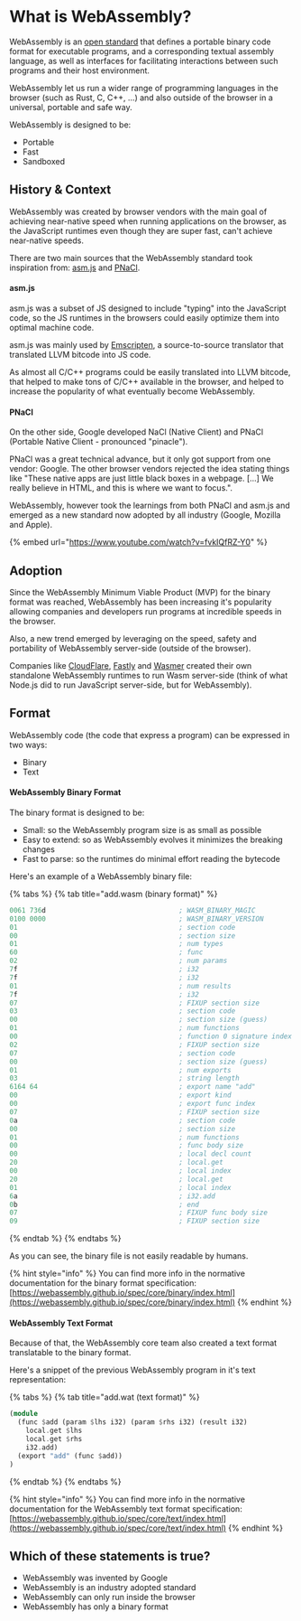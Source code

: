 # What is WebAssembly?

WebAssembly is an [open standard](https://webassembly.org/) that defines a portable binary code format for executable programs, and a corresponding textual assembly language, as well as interfaces for facilitating interactions between such programs and their host environment.

WebAssembly let us run a wider range of programming languages in the browser \(such as Rust, C, C++, ...\) and also outside of the browser in a universal, portable and safe way.

WebAssembly is designed to be:

* Portable
* Fast
* Sandboxed

## History & Context

WebAssembly was created by browser vendors with the main goal of achieving near-native speed when running applications on the browser, as the JavaScript runtimes even though they are super fast, can't achieve near-native speeds.

There are two main sources that the WebAssembly standard took inspiration from: [asm.js](http://asmjs.org/) and [PNaCl](https://developer.chrome.com/native-client).

#### asm.js

asm.js was a subset of JS designed to include "typing" into the JavaScript code, so the JS runtimes in the browsers could easily optimize them into optimal machine code.

asm.js was mainly used by [Emscripten](https://emscripten.org/), a source-to-source translator that translated LLVM bitcode into JS code.

As almost all C/C++ programs could be easily translated into LLVM bitcode, that helped to make tons of C/C++ available in the browser, and helped to increase the popularity of what eventually become WebAssembly.

#### PNaCl

On the other side, Google developed NaCl \(Native Client\) and PNaCl \(Portable Native Client - pronounced "pinacle"\).

PNaCl was a great technical advance, but it only got support from one vendor: Google. The other browser vendors rejected the idea stating things like "These native apps are just little black boxes in a webpage. \[...\] We really believe in HTML, and this is where we want to focus.".

WebAssembly, however took the learnings from both PNaCl and asm.js and emerged as a new standard now adopted by all industry \(Google, Mozilla and Apple\).



{% embed url="https://www.youtube.com/watch?v=fvkIQfRZ-Y0" %}

## Adoption

Since the WebAssembly Minimum Viable Product \(MVP\) for the binary format was reached, WebAssembly has been increasing it's popularity allowing companies and developers run programs at incredible speeds in the browser.

Also, a new trend emerged by leveraging on the speed, safety and portability of WebAssembly server-side \(outside of the browser\).

Companies like [CloudFlare](https://www.cloudflare.com/), [Fastly](https://www.fastly.com/) and [Wasmer](https://wasmer.io/) created their own standalone WebAssembly runtimes to run Wasm server-side \(think of what Node.js did to run JavaScript server-side, but for WebAssembly\).

## Format

WebAssembly code \(the code that express a program\) can be expressed in two ways:

* Binary
* Text

#### WebAssembly Binary Format

The binary format is designed to be:

* Small: so the WebAssembly program size is as small as possible
* Easy to extend: so as WebAssembly evolves it minimizes the breaking changes
* Fast to parse: so the runtimes do minimal effort reading the bytecode

Here's an example of a WebAssembly binary file:

{% tabs %}
{% tab title="add.wasm \(binary format\)" %}
```scheme
0061 736d                                 ; WASM_BINARY_MAGIC
0100 0000                                 ; WASM_BINARY_VERSION
01                                        ; section code
00                                        ; section size
01                                        ; num types
60                                        ; func
02                                        ; num params
7f                                        ; i32
7f                                        ; i32
01                                        ; num results
7f                                        ; i32
07                                        ; FIXUP section size
03                                        ; section code
00                                        ; section size (guess)
01                                        ; num functions
00                                        ; function 0 signature index
02                                        ; FIXUP section size
07                                        ; section code
00                                        ; section size (guess)
01                                        ; num exports
03                                        ; string length
6164 64                                   ; export name "add"
00                                        ; export kind
00                                        ; export func index
07                                        ; FIXUP section size
0a                                        ; section code
00                                        ; section size
01                                        ; num functions
00                                        ; func body size
00                                        ; local decl count
20                                        ; local.get
00                                        ; local index
20                                        ; local.get
01                                        ; local index
6a                                        ; i32.add
0b                                        ; end
07                                        ; FIXUP func body size
09                                        ; FIXUP section size
```
{% endtab %}
{% endtabs %}

As you can see, the binary file is not easily readable by humans.

{% hint style="info" %}
You can find more info in the normative documentation for the binary format specification: [https://webassembly.github.io/spec/core/binary/index.html](https://webassembly.github.io/spec/core/binary/index.html)
{% endhint %}

#### WebAssembly Text Format

Because of that, the WebAssembly core team also created a text format translatable to the binary format.

Here's a snippet of the previous WebAssembly program in it's text representation:

{% tabs %}
{% tab title="add.wat \(text format\)" %}
```haskell
(module
  (func $add (param $lhs i32) (param $rhs i32) (result i32)
    local.get $lhs
    local.get $rhs
    i32.add)
  (export "add" (func $add))
)
```
{% endtab %}
{% endtabs %}

{% hint style="info" %}
You can find more info in the normative documentation for the WebAssembly text format specification: [https://webassembly.github.io/spec/core/text/index.html](https://webassembly.github.io/spec/core/text/index.html)
{% endhint %}

## **Which of these statements is true?**

* WebAssembly was invented by Google
* WebAssembly is an industry adopted standard
* WebAssembly can only run inside the browser
* WebAssembly has only a binary format

